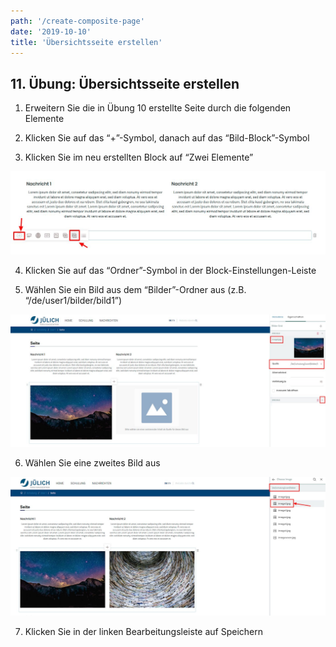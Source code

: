 ```yaml
---
path: '/create-composite-page'
date: '2019-10-10'
title: 'Übersichtsseite erstellen'
---
```


## 11. Übung: Übersichtsseite erstellen

1. Erweitern Sie die in Übung 10 erstellte Seite durch die folgenden Elemente

2. Klicken Sie auf das “+”-Symbol, danach auf das “Bild-Block”-Symbol

3. Klicken Sie im neu erstellten Block auf “Zwei Elemente”

![anotherblock](anotherblock.png)

4. Klicken Sie auf das “Ordner”-Symbol in der Block-Einstellungen-Leiste

5. Wählen Sie ein Bild aus dem “Bilder”-Ordner aus (z.B. “/de/user1/bilder/bild1”)

![firstpicture](firstpicture.png)

6. Wählen Sie eine zweites Bild aus

![secondpicture](secondpicture.png)

7. Klicken Sie in der linken Bearbeitungsleiste auf Speichern
